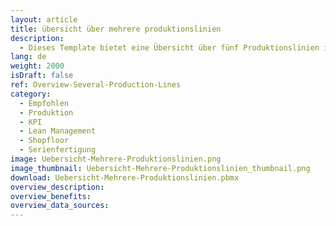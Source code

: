 ```yaml
---
layout: article
title: übersicht über mehrere produktionslinien
description: 
  - Dieses Template bietet eine Übersicht über fünf Produktionslinien in einer Produktionshalle. Es werden Variablenlisten als Datenquellen verwendet, diese können Sie durch Ihre persönlichen Datenquellen ersetzen (z. B. OPC UA). Mit Hilfe der Funktion 'Bedingte Formatierung' wird auf den aktuellen Status jeder Linie reagiert und die Elemente entsprechend eingefärbt.
lang: de
weight: 2000
isDraft: false
ref: Overview-Several-Production-Lines
category:
  - Empfohlen
  - Produktion
  - KPI
  - Lean Management
  - Shopfloor
  - Serienfertigung
image: Uebersicht-Mehrere-Produktionslinien.png
image_thumbnail: Uebersicht-Mehrere-Produktionslinien_thumbnail.png
download: Uebersicht-Mehrere-Produktionslinien.pbmx
overview_description:
overview_benefits:
overview_data_sources:
---
```

